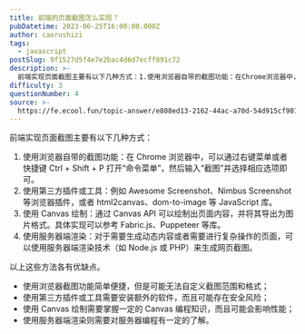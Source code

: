 ```yaml
---
title: 前端的页面截图怎么实现？
pubDatetime: 2023-06-25T16:00:00.000Z
author: caorushizi
tags:
  - javascript
postSlug: 9f1527d5f4e7e2bac4d6d7ecff891c72
description: >-
  前端实现页面截图主要有以下几种方式：1.使用浏览器自带的截图功能：在Chrome浏览器中，可以通过右键菜单或者快捷键Ctrl+Shift+P打开“命令菜单”，然后输入“截图”并选择相应选项即可。2.使
difficulty: 3
questionNumber: 4
source: >-
  https://fe.ecool.fun/topic-answer/e808ed13-2162-44ac-a70d-54d915cf901b?orderBy=updateTime&order=desc&tagId=10
---
```


前端实现页面截图主要有以下几种方式：

1.  使用浏览器自带的截图功能：在 Chrome 浏览器中，可以通过右键菜单或者快捷键 Ctrl + Shift + P 打开“命令菜单”，然后输入“截图”并选择相应选项即可。
2.  使用第三方插件或工具：例如 Awesome Screenshot、Nimbus Screenshot 等浏览器插件，或者 html2canvas、dom-to-image 等 JavaScript 库。
3.  使用 Canvas 绘制：通过 Canvas API 可以绘制出页面内容，并将其导出为图片格式。具体实现可以参考 Fabric.js、Puppeteer 等库。
4.  使用服务器端渲染：对于需要生成动态内容或者需要进行复杂操作的页面，可以使用服务器端渲染技术（如 Node.js 或 PHP）来生成网页截图。

以上这些方法各有优缺点。

- 使用浏览器截图功能简单便捷，但是可能无法自定义截图范围和格式；
- 使用第三方插件或工具需要安装额外的软件，而且可能存在安全风险；
- 使用 Canvas 绘制需要掌握一定的 Canvas 编程知识，而且可能会影响性能；
- 使用服务器端渲染则需要对服务器编程有一定的了解。
